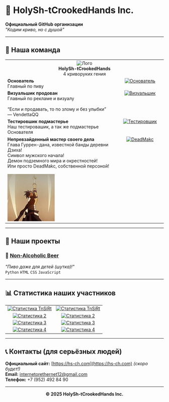 # 🏢 HolySh-tCrookedHands Inc.

**Официальный GitHub организации**  
*"Кодим криво, но с душой"* 

---

## 👥 Наша команда
<table width="100%">
<tr>
<td align="center" colspan="2">
  <img src="https://github.com/HolySh-tCrookedHands.png" width="100" alt="Лого">
  <br>
  <strong>HolySh-tCrookedHands</strong>
  <br>
  4 криворуких гения
</td>
</tr>

<!-- Основатель -->
<tr>
<td valign="top" align="left" width="70%">
  <strong>Основатель</strong><br>
  Главный по пиву
</td>
<td valign="top" align="center" width="30%">
  <a href='https://github.com/TnSiRt'>
    <img src="https://github.com/TnSiRt.png" width="120" alt="Основатель">
  </a>
</td>
</tr>

<!-- Vendetta -->
<tr>
<td valign="top" align="left" width="70%">
  <strong>Визуальшик продован</strong><br>
  Главный по рекламе и визуалу<br><br>
  <q>Если и продавать, то по злому и без улыбки</q><br>
  — VendettaQQ
</td>
<td valign="top" align="center" width="30%">
  <a href='https://github.com/VendettaQQ'>
    <img src="https://github.com/VendettaQQ.png" width="120" alt="Визуальшик">
  </a>
</td>
</tr>

<!-- Mercenary -->
<tr>
<td valign="top" align="left" width="70%">
  <strong>Тестировшик подмастерье</strong><br>
  Наш тестировашик, а так же подмастерье Основателя
</td>
<td valign="top" align="center" width="30%">
  <a href='https://github.com/Mercenary0407'>
    <img src="https://github.com/Mercenary0407.png" width="120" alt="Тестировшик">
  </a>
</td>
</tr>

<!-- DeadMakc -->
<tr>
<td valign="top" align="left" width="70%">
  <strong>Непревзайденный мастер своего дела</strong><br>
  Глава Гуррен-дана, известной банды деревни Дзиха!<br>
  Символ мужского начала!<br>
  Демон подземного мира и окрестностей!<br>
  Или просто DeadMakc, собственной персоной!
  <br><br>
  <img src='https://github.com/HolySh-tCrookedHands/HolySh-tCrookedHands/blob/main/sticker.webp' 
       alt='стикер' width='150px'>
</td>
<td valign="top" align="center" width="30%">
  <a href='https://github.com/DeadMakc'>
    <img src="https://github.com/DeadMakc.png" width="120" alt="DeadMakc">
  </a>
</td>
</tr>

</table>



---

## 🚀 Наши проекты

### 🍻 [Non-Alcoholic Beer](https://github.com/HolySh-tCrookedHands/non_alcoholic_beer)
*"Пиво даже для детей (шутка)!"*  
`Python` `HTML` `CSS` `JavaScript`

---
## 📊 Статистика наших участников

<table>
<tr>
<td align="center">
<a href="https://github.com/TnSiRt">
<img src="https://github-profile-summary-cards.vercel.app/api/cards/profile-details?username=TnSiRt&theme=gotham" alt="Статистика TnSiRt">
</a>
</td>
<td align="center">
<a href="https://github.com/TnSiRt">
<img src="https://github-readme-stats.vercel.app/api?username=TnSiRt&show_icons=true&theme=catppuccin_mocha" alt="Статистика TnSiRt">
</a>
</td>
</tr>
<tr>
<td align="center">
<a href="https://github.com/VendettaQQ">
<img src="https://github-profile-summary-cards.vercel.app/api/cards/profile-details?username=VendettaQQ&theme=vue" alt="Статистика 2">
</a>
</td>
<td align="center">
<a href="https://github.com/VendettaQQ">
<img src="https://github-readme-stats.vercel.app/api?username=VendettaQQ&show_icons=true&theme=vue" alt="Статистика 2">
</a>
</td>
</tr>
<tr>
<td align="center">
<a href="https://github.com/Mercenary0407">
<img src="https://github-profile-summary-cards.vercel.app/api/cards/profile-details?username=Mercenary0407&theme=nord_dark" alt="Статистика 3">
</a>
</td>
<td align="center">
<a href="https://github.com/Mercenary0407">
<img src="https://github-readme-stats.vercel.app/api?username=Mercenary0407&show_icons=true&theme=nord_dark" alt="Статистика 3">
</a>
</td>
</tr>
</tr>
<tr>
<td align="center">
<a href="https://github.com/DeadMakc">
<img src="https://github-profile-summary-cards.vercel.app/api/cards/profile-details?username=DeadMakc&theme=nord_dark" alt="Статистика 4">
</a>
</td>
<td align="center">
<a href="https://github.com/DeadMakc">
<img src="https://github-readme-stats.vercel.app/api?username=DeadMakc&show_icons=true&theme=nord_dark" alt="Статистика 4">
</a>
</td>
</tr>
</table>

---

## 📞 Контакты (для серьёзных людей)

**Официальный сайт:** [https://hs-ch.com](https://hs-ch.com) *(скоро будет!)*  
**Email:** internetorethernet12@gmail.com  
**Телефон:** +7 (952) 492 84 90

---

<div align="center"><p><strong>© 2025 HolySh-tCrookedHands Inc.</strong></p></div>
